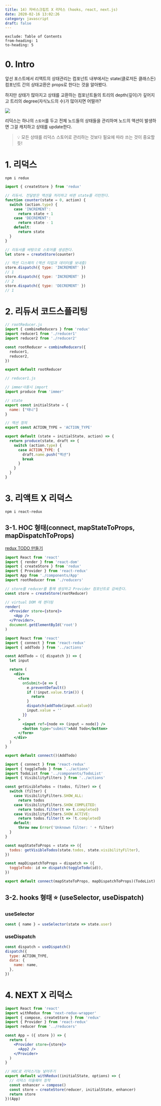 ```yaml
---
title: 14) 자바스크립트 X 리덕스 (hooks, react, next.js)
date: 2020-02-16 13:02:26
category: javascript
draft: false
---
```


```toc
exclude: Table of Contents
from-heading: 1
to-heading: 5
```

# 0. Intro

앞선 포스트에서 리액트의 상태관리는 컴포넌트 내부에서는 state(클로저든 클래스든) 컴포넌트 간의 상태교환은 props로 한다는 것을 알아봤다.

하지만 상태가 많아지고 상태를 교환하는 컴포넌트들의 트리의 depth(깊이)가 깊어지고 트리의 degree(자식노드의 수)가 많아지면 어떨까?

![](./images/redux.jpeg)

리덕스는 하나의 `스토어`를 두고 전체 노드들의 상태들을 관리하며 노드의 액션이 발생하면 그걸 캐치하고 상태를 update한다.

> :bulb: 모든 상태를 리덕스 스토어로 관리하는 것보다 필요에 따라 쓰는 것이 중요할듯!

# 1. 리덕스

```
npm i redux
```

```js
import { createStore } from 'redux'

// 리듀서. 전달받은 액션을 처리하고 바뀐 state를 리턴한다.
function counter(state = 0, action) {
  switch (action.type) {
    case 'INCREMENT':
      return state + 1
    case 'DECREMENT':
      return state - 1
    default:
      return state
  }
}

// 리듀서를 바탕으로 스토어를 생성한다.
let store = createStore(counter)

// 액션 디스패치 (액션 타입과 데이터를 보내줌)
store.dispatch({ type: 'INCREMENT' })
// 1
store.dispatch({ type: 'INCREMENT' })
// 2
store.dispatch({ type: 'DECREMENT' })
// 1
```

# 2. 리듀서 코드스플리팅

```js
// rootReducer.js
import { combineReducers } from 'redux'
import reducer1 from './reducer1'
import reducer2 from './reducer2'

const rootReducer = combineReducers({
  reducer1,
  reducer2,
})

export default rootReducer
```

```js
// reducer1.js

// immer사용시 import
import produce from 'immer'

// state
export const initialState = {
  name: ["태니"]
}

// 액션 정의
export const ACTION_TYPE = 'ACTION_TYPE'

export default (state = initialState, action) => {
  return produce(state, draft => {
    switch (action.type) {
      case ACTION_TYPE: {
        draft.name.push("액션")
        break
      }
    }
  }
}
```

# 3. 리액트 X 리덕스

```
npm i react-redux
```

## 3-1. HOC 형태(connect, mapStateToProps, mapDispatchToProps)

[redux TODO 만들기](https://codesandbox.io/s/github/reduxjs/redux/tree/master/examples/todos)

```jsx
import React from 'react'
import { render } from 'react-dom'
import { createStore } from 'redux'
import { Provider } from 'react-redux'
import App from './components/App'
import rootReducer from './reducers'

// store를 reducer를 통해 생성하고 Provider 컴포넌트로 감싸준다.
const store = createStore(rootReducer)

// virtual DOM 에 렌더링
render(
  <Provider store={store}>
    <App />
  </Provider>,
  document.getElementById('root')
)
```

```jsx
import React from 'react'
import { connect } from 'react-redux'
import { addTodo } from '../actions'

const AddTodo = ({ dispatch }) => {
  let input

  return (
    <div>
      <form
        onSubmit={e => {
          e.preventDefault()
          if (!input.value.trim()) {
            return
          }
          dispatch(addTodo(input.value))
          input.value = ''
        }}
      >
        <input ref={node => (input = node)} />
        <button type="submit">Add Todo</button>
      </form>
    </div>
  )
}

export default connect()(AddTodo)
```

```jsx
import { connect } from 'react-redux'
import { toggleTodo } from '../actions'
import TodoList from '../components/TodoList'
import { VisibilityFilters } from '../actions'

const getVisibleTodos = (todos, filter) => {
  switch (filter) {
    case VisibilityFilters.SHOW_ALL:
      return todos
    case VisibilityFilters.SHOW_COMPLETED:
      return todos.filter(t => t.completed)
    case VisibilityFilters.SHOW_ACTIVE:
      return todos.filter(t => !t.completed)
    default:
      throw new Error('Unknown filter: ' + filter)
  }
}

const mapStateToProps = state => ({
  todos: getVisibleTodos(state.todos, state.visibilityFilter),
})

const mapDispatchToProps = dispatch => ({
  toggleTodo: id => dispatch(toggleTodo(id)),
})

export default connect(mapStateToProps, mapDispatchToProps)(TodoList)
```

## 3-2. hooks 형태 :star: (useSelector, useDispatch)

### useSelector

```js
const { name } = useSelector(state => state.user)
```

### useDispatch

```js
const dispatch = useDispatch()
dispatch({
  type: ACTION_TYPE,
  data: {
    name: name,
  },
})
```

# 4. NEXT X 리덕스

```jsx
import React from 'react'
import withRedux from 'next-redux-wrapper'
import { compose, createStore } from 'redux'
import { Provider } from 'react-redux'
import reducer from '../reducers'

const App = ({ store }) => {
  return (
    <Provider store={store}>
      <App2 />
    </Provider>
  )
}

// HOC로 리덕스기능 넣어주기
export default withRedux((initialState, options) => {
  // 리덕스 미들웨어 장착
  const enhancer = compose()
  const store = createStore(reducer, initialState, enhancer)
  return store
})(App)
```
